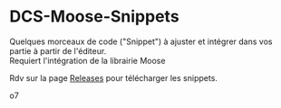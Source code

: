 # DCS-Moose-Snippets

Quelques morceaux de code ("Snippet") à ajuster et intégrer dans vos partie à partir de l'éditeur.  
Requiert l'intégration de la librairie Moose  

Rdv sur la page [Releases](https://github.com/Queton1-1/DCS-Moose-Snippets/releases) pour télécharger les snippets.  

o7  
